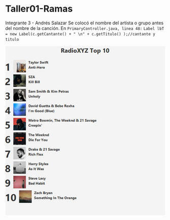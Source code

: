# Taller01-Ramas
Integrante 3 - Andrés Salazar
Se colocó el nombre del artista o grupo antes del nombre de la canción.
En `PrimaryController.java, linea 48:`
`Label lbT = new Label(c.getCantante() + " \n" + c.getTitulo() );//cantante y titulo`

<img src="blob\Estudiante3.jpg" >